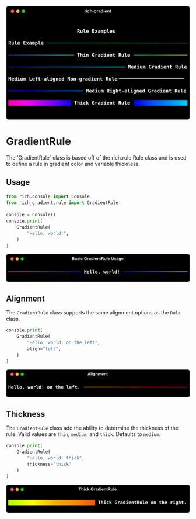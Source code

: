 ![GradientRule](img/rule_example.svg)

# GradientRule

The 'GradientRule` class is based off of the rich.rule.Rule class and is used to define a rule in gradient color and variable thickness.




## Usage

```python
from rich.console import Console
from rich_gradient.rule import GradientRule

console = Console()
console.print(
    GradientRule(
        "Hello, world!",
    )
)
```

![GradientRule](img/rule_example1.svg)

## Alignment

The `GradientRule` class supports the same alignment options as the `Rule` class.

```python
console.print(
    GradientRule(
        "Hello, world! on the left",
        align="left",
    )
)
```

![GradientRule Alignment](img/rule_example2.svg)

## Thickness

The `GradientRule` class add the ability to determine the thickness of the rule. Valid values are `thin`, `medium`, and `thick`. Defaults to `medium`.

```python
console.print(
    GradientRule(
        "Hello, world! thick",
        thickness="thick"
    )
)
```

![GradientRule Thickness](img/rule_example3.svg)